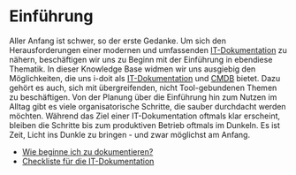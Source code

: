 # Einführung

Aller Anfang ist schwer, so der erste Gedanke. Um sich den Herausforderungen einer modernen und umfassenden [IT-Dokumentation](../glossar.md) zu nähern, beschäftigen wir uns zu Beginn mit der Einführung in ebendiese Thematik. In dieser Knowledge Base widmen wir uns ausgiebig den Möglichkeiten, die uns i-doit als [IT-Dokumentation](../glossar.md#Glossar-IT-Dokumentation) und [CMDB](../glossar.md#Glossar-CMDB) bietet. Dazu gehört es auch, sich mit übergreifenden, nicht Tool-gebundenen Themen zu beschäftigen. Von der Planung über die Einführung hin zum Nutzen im Alltag gibt es viele organisatorische Schritte, die sauber durchdacht werden möchten. Während das Ziel einer IT-Dokumentation oftmals klar erscheint, bleiben die Schritte bis zum produktiven Betrieb oftmals im Dunkeln. Es ist Zeit, Licht ins Dunkle zu bringen - und zwar möglichst am Anfang.

*   [Wie beginne ich zu dokumentieren?](wie-beginne-ich-zu-dokumentieren.md)
*   [Checkliste für die IT-Dokumentation](checkliste-fuer-die-it-dokumentation.md)
